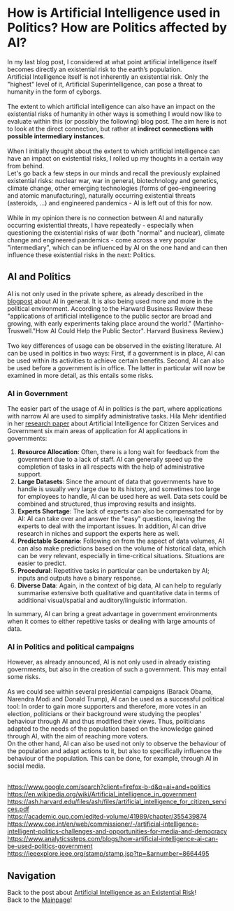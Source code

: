 # How is Artificial Intelligence used in Politics? How are Politics affected by AI?

In my last blog post, I considered at what point artificial intelligence itself becomes directly an existential risk to the earth’s population. <br>
Artificial Intelligence itself is not inherently an existential risk. Only the "highest" level of it, Artificial Superintelligence, can pose a threat to humanity in the form of cyborgs.
<br><br>
The extent to which artificial intelligence can also have an impact on the existential risks of humanity in other ways is something I would now like to evaluate within this (or possibly the following) blog post. The aim here is not to look at the direct connection, but rather at **indirect connections with possible intermediary instances**.
<br><br>
When I initially thought about the extent to which artificial intelligence can have an impact on existential risks, I rolled up my thoughts in a certain way from behind.<br> 
Let's go back a few steps in our minds and recall the previously explained existential risks: nuclear war, war in general, biotechnology and genetics, climate change, other emerging technologies (forms of geo-engineering and atomic manufacturing), naturally occurring existential threats (asteroids, ...) and engineered pandemics - AI is left out of this for now.
<br><br>
While in my opinion there is no connection between AI and naturally occurring existential threats, I have repeatedly - especially when questioning the existential risks of war (both "normal" and nuclear), climate change and engineered pandemics - come across a very popular "intermediary", which can be influenced by AI on the one hand and can then influence these existential risks in the next: Politics.

## AI and Politics
AI is not only used in the private sphere, as already described in the [blogpost](4_ai.md) about AI in general. It is also being used more and more in the political environment. According to the Harward Business Review these "applications of artificial intelligence to the public sector are broad and growing, with early experiments taking place around the world." (Martinho-Truswell."How AI Could Help the Public Sector". Harvard Business Review.)
<br><br>
Two key differences of usage can be observed in the existing literature. AI can be used in politics in two ways: First, if a government is in place, AI can be used within its activities to achieve certain benefits. Second, AI can also be used before a government is in office. The latter in particular will now be examined in more detail, as this entails some risks.

### AI in Government
The easier part of the usage of AI in politics is the part, where applications with narrow AI are used to simplify administrative tasks. Hila Mehr identified in her [research paper](https://ash.harvard.edu/files/ash/files/artificial_intelligence_for_citizen_services.pdf) about Artificial Intelligence for Citizen Services
and Government six main areas of application for AI applications in governments: <br>
1. **Resource Allocation**: Often, there is a long wait for feedback from the government due to a lack of staff. AI can generally speed up the completion of tasks in all respects with the help of administrative support. 
2. **Large Datasets**: Since the amount of data that governments have to handle is usually very large due to its history, and sometimes too large for employees to handle, AI can be used here as well. Data sets could be combined and structured, thus improving results and insights. 
3. **Experts Shortage**: The lack of experts can also be compensated for by AI: AI can take over and answer the "easy" questions, leaving the experts to deal with the important issues. In addition, AI can drive research in niches and support the experts here as well.
4. **Predictable Scenario**: Following on from the aspect of data volumes, AI can also make predictions based on the volume of historical data, which can be very relevant, especially in time-critical situations. Situations are easier to predict. 
5. **Procedural**: Repetitive tasks in particular can be undertaken by AI; inputs and outputs have a binary response. 
6. **Diverse Data**: Again, in the context of big data, AI can help to regularly summarise extensive both qualitative and quantitative data in terms of additional visual/spatial and auditory/linguistic information.

In summary, AI can bring a great advantage in government environments when it comes to either repetitive tasks or dealing with large amounts of data.

### AI in Politics and political campaigns
However, as already announced, AI is not only used in already existing governments, but also in the creation of such a government. This may entail some risks.
<br><br>
As we could see within several presidential campaigns (Barack Obama, Narendra Modi and Donald Trump), AI can be used as a successful political tool: In order to gain more supporters and therefore, more votes in an election, politicians or their background were studying the peoples' behaviour through AI and thus modified their views. Thus, politicians adapted to the needs of the population based on the knowledge gained through AI, with the aim of reaching more voters.<br>
On the other hand, AI can also be used not only to observe the behaviour of the population and adapt actions to it, but also to specifically influence the behaviour of the population. This can be done, for example, through AI in social media.
<br><br>


https://www.google.com/search?client=firefox-b-d&q=ai+and+politics <br>
https://en.wikipedia.org/wiki/Artificial_intelligence_in_government <br>
https://ash.harvard.edu/files/ash/files/artificial_intelligence_for_citizen_services.pdf <br>
https://academic.oup.com/edited-volume/41989/chapter/355439874 <br>
https://www.coe.int/en/web/commissioner/-/artificial-intelligence-intelligent-politics-challenges-and-opportunities-for-media-and-democracy <br>
https://www.analyticssteps.com/blogs/how-artificial-intelligence-ai-can-be-used-politics-government <br>
https://ieeexplore.ieee.org/stamp/stamp.jsp?tp=&arnumber=8664495 <br>

## Navigation
Back to the post about [Artificial Intelligence as an Existential Risk](5_ai_as_er.md)!<br>
Back to the [Mainpage](index.md)!<br>
